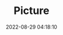 ---
weight: 1
images:
- /images/edited/108.jpeg
title: Picture
date: 2022-08-29 04:18:10
tags: [luminarneo,work,ilce7m3,person,people,chair]
---
